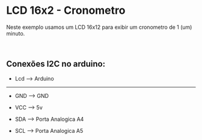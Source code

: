 <h1>LCD 16x2 - Cronometro</h1>

<p>
Neste exemplo usamos um LCD 16x12 para exibir um cronometro de 1 (um) minuto.
</p>

<div></br>
<h2>Conexões I2C no arduino:</h2>

- Lcd --> Arduino
___
 
- GND --> GND

- VCC --> 5v

- SDA --> Porta Analogica A4

- SCL --> Porta Analogica A5
</div>
